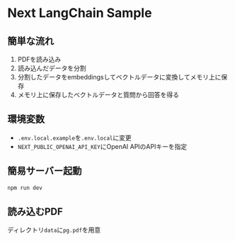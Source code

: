 # Next LangChain Sample

## 簡単な流れ

1. PDFを読み込み
2. 読み込んだデータを分割
3. 分割したデータをembeddingsしてベクトルデータに変換してメモリ上に保存
4. メモリ上に保存したベクトルデータと質問から回答を得る

## 環境変数

- `.env.local.example`を`.env.local`に変更
- `NEXT_PUBLIC_OPENAI_API_KEY`にOpenAI APIのAPIキーを指定

## 簡易サーバー起動

```bash
npm run dev
```

## 読み込むPDF

ディレクトリ`data`に`pg.pdf`を用意
